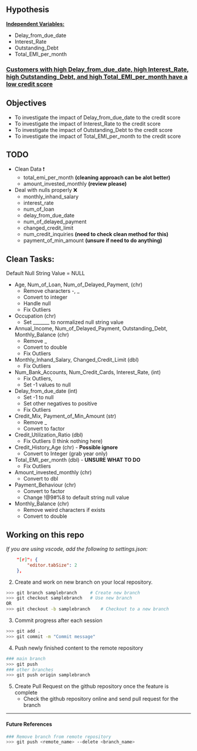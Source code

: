 ## Hypothesis
 <b><u>Independent Variables: </u></b> 
* Delay_from_due_date
* Interest_Rate 
* Outstanding_Debt
* Total_EMI_per_month <br>

 <h3><b><u>Customers with high Delay_from_due_date, high Interest_Rate, high Outstanding_Debt, and high Total_EMI_per_month have a low credit score</u></b></h3>

## Objectives
- To investigate the impact of Delay_from_due_date to the credit score
- To investigate the impact of Interest_Rate to the credit score
- To investigate the impact of Outstanding_Debt to the credit score
- To investigate the impact of Total_EMI_per_month to the credit score

## TODO
- Clean Data ❗
    - total_emi_per_month **(cleaning approach can be alot better)**
    - amount_invested_monthly **(review please)**
- Deal with nulls properly ❌
    - monthly_inhand_salary
    - interest_rate
    - num_of_loan 
    - delay_from_due_date
    - num_of_delayed_payment
    - changed_credit_limit
    - num_credit_inquiries **(need to check clean method for this)**
    - payment_of_min_amount **(unsure if need to do anything)**



## Clean Tasks:
Default Null String Value = NULL
- Age, Num_of_Loan, Num_of_Delayed_Payment, (chr)
    - Remove characters -, _
    - Convert to integer
    - Handle null
    - Fix Outliers
- Occupation (chr)
    - Set _______ to normalized null string value
- Annual_Income, Num_of_Delayed_Payment, Outstanding_Debt, Monthly_Balance (chr)
    - Remove _
    - Convert to double
    - Fix Outliers
- Monthly_Inhand_Salary, Changed_Credit_Limit (dbl)
    - Fix Outliers
- Num_Bank_Accounts, Num_Credit_Cards, Interest_Rate, (int)
    - Fix Outliers, 
    - Set -1 values to null
- Delay_from_due_date (int)
    - Set -1 to null
    - Set other negatives to positive
    - Fix Outliers
- Credit_Mix, Payment_of_Min_Amount (str)
    - Remove _
    - Convert to factor
- Credit_Utilization_Ratio (dbl)
    - Fix Outliers (I think nothing here)
- Credit_History_Age (chr) - **Possible ignore**
    - Convert to Integer (grab year only)
- Total_EMI_per_month (dbl) - **UNSURE WHAT TO DO**
    - Fix Outliers
- Amount_invested_monthly (chr)
    - Convert to dbl
- Payment_Behaviour (chr)
    - Convert to factor
    - Change !@9#%8 to default string null value
- Monthly_Balance (chr)
    - Remove weird characters if exists
    - Convert to double

## Working on this repo

*If you are using vscode, add the following to settings.json:*
```json
    "[r]": {
        "editor.tabSize": 2
    },
``` 

2. Create and work on new branch on your local repository. 
```bash
>>> git branch samplebranch     # Create new branch
>>> git checkout samplebranch   # Use new branch
OR
>>> git checkout -b samplebranch    # Checkout to a new branch
```

3. Commit progress after each session
```bash
>>> git add .
>>> git commit -m "Commit message"
```

4. Push newly finished content to the remote repository
```bash
### main branch
>>> git push
### other branches
>>> git push origin samplebranch
```

5. Create Pull Request on the github repository once the feature is complete
    - Check the github repository online and send pull request for the branch
---

#### **Future References**
```bash
### Remove branch from remote repository
>>> git push <remote_name> --delete <branch_name>
```
